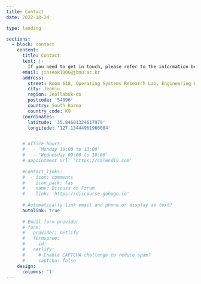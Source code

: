 ```yaml
---
title: Contact
date: 2022-10-24

type: landing

sections:
  - block: contact
    content:
      title: Contact
      text: |-
        If you need to get in touch, please refer to the information below.
      email: jinseok1006@jbnu.ac.kr
      address:
        street: Room 618, Operating Systems Research Lab, Engineering Building 7, Chonbuk National University
        city: Jeonju
        region: Jeollabuk-do
        postcode: '54896'
        country: South Korea
        country_code: KO
      coordinates:
        latitude: '35.84601324617979'
        longitude: '127.13444961966684'


      # office_hours:
      #   - 'Monday 10:00 to 13:00'
      #   - 'Wednesday 09:00 to 10:00'
      # appointment_url: 'https://calendly.com'
      
      #contact_links:
      #  - icon: comments
      #    icon_pack: fas
      #    name: Discuss on Forum
      #    link: 'https://discourse.gohugo.io'
    
      # Automatically link email and phone or display as text?
      autolink: true
    
      # Email form provider
      # form:
      #   provider: netlify
      #   formspree:
      #     id:
      #   netlify:
      #     # Enable CAPTCHA challenge to reduce spam?
      #     captcha: false
    design:
      columns: '1'
---
```

